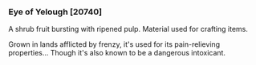 ### Eye of Yelough [20740]

A shrub fruit bursting with ripened pulp. Material used for crafting items.

Grown in lands afflicted by frenzy, it's used for its pain-relieving properties... Though it's also known to be a dangerous intoxicant.